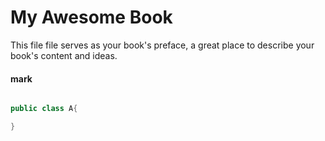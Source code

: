 # My Awesome Book

This file file serves as your book's preface, a great place to describe your book's content and ideas.





#### mark


```java

public class A{

}

```

